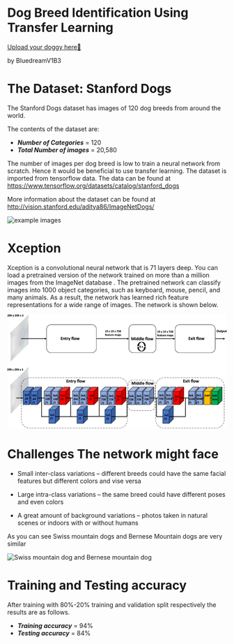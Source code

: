 # Dog Breed Identification Using Transfer Learning

[Upload your doggy here🐶](https://xvgnrrrxjup83pmyz5s4jg.streamlit.app/)

by BluedreamV1B3

# The Dataset: Stanford Dogs
The Stanford Dogs dataset has images of 120 dog breeds from around the world.

The contents of the dataset are:
- ***Number of Categories*** = 120
- ***Total Number of images*** = 20,580

The number of images per dog breed is low to train a neural network from scratch.
Hence it would be beneficial to use transfer learning. 
The dataset is imported from tensorflow data.
The data can be found at https://www.tensorflow.org/datasets/catalog/stanford_dogs

More information about the dataset can be found at http://vision.stanford.edu/aditya86/ImageNetDogs/

![example images](https://i.imgur.com/Mp2Te2Y.png)


# Xception
Xception is a convolutional neural network that is 71 layers deep. You can load a pretrained version of the network trained on more than a million images from the ImageNet database . The pretrained network can classify images into 1000 object categories, such as keyboard, mouse, pencil, and many animals. As a result, the network has learned rich feature representations for a wide range of images.
The network is shown below.

![Xception](Xception-CNN.png)


# Challenges The network might face

* Small inter-class variations – different breeds could have the same facial features but different colors and vise versa

* Large intra-class variations – the same breed could have different poses and even colors

* A great amount of background variations – photos taken in natural scenes or indoors with or without humans

As you can see Swiss mountain dogs and Bernese Mountain dogs are very similar

![Swiss mountain dog and Bernese mountain dog](https://i.imgur.com/Cwzthgx.jpg)


# Training and Testing accuracy
After training with 80%-20% training and validation split respectively the results are as follows.
- ***Training accuracy*** = 94%
- ***Testing accuracy*** = 84%

